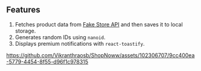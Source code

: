 ## Features

1. Fetches product data from [Fake Store API](https://fakestoreapi.com/) and then saves it to local storage.
2. Generates random IDs using `nanoid`.
3. Displays premium notifications with `react-toastify`.

https://github.com/Vikranthraosb/ShopNoww/assets/102306707/9cc400ea-5779-4454-8f55-d96f1c978315

